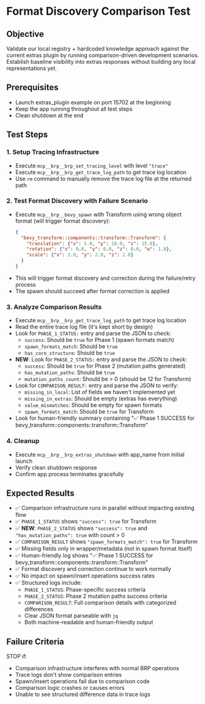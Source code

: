 # Format Discovery Comparison Test

## Objective
Validate our local registry + hardcoded knowledge approach against the current extras plugin by running comparison-driven development scenarios. Establish baseline visibility into extras responses without building any local representations yet.

## Prerequisites
- Launch extras_plugin example on port 15702 at the beginning
- Keep the app running throughout all test steps
- Clean shutdown at the end

## Test Steps

### 1. Setup Tracing Infrastructure
- Execute `mcp__brp__brp_set_tracing_level` with level `"trace"`
- Execute `mcp__brp__brp_get_trace_log_path` to get trace log location
- Use `rm` command to manually remove the trace log file at the returned path

### 2. Test Format Discovery with Failure Scenario
- Execute `mcp__brp__bevy_spawn` with Transform using wrong object format (will trigger format discovery):
  ```json
  {
    "bevy_transform::components::transform::Transform": {
      "translation": {"x": 5.0, "y": 10.0, "z": 15.0},
      "rotation": {"x": 0.0, "y": 0.0, "z": 0.0, "w": 1.0},
      "scale": {"x": 2.0, "y": 2.0, "z": 2.0}
    }
  }
  ```
- This will trigger format discovery and correction during the failure/retry process
- The spawn should succeed after format correction is applied

### 3. Analyze Comparison Results
- Execute `mcp__brp__brp_get_trace_log_path` to get trace log location
- Read the entire trace log file (it's kept short by design)
- Look for `PHASE_1_STATUS:` entry and parse the JSON to check:
  - `success`: Should be `true` for Phase 1 (spawn formats match)
  - `spawn_formats_match`: Should be `true` 
  - `has_core_structure`: Should be `true`
- **NEW**: Look for `PHASE_2_STATUS:` entry and parse the JSON to check:
  - `success`: Should be `true` for Phase 2 (mutation paths generated)
  - `has_mutation_paths`: Should be `true`
  - `mutation_paths_count`: Should be > 0 (should be 12 for Transform)
- Look for `COMPARISON_RESULT:` entry and parse the JSON to verify:
  - `missing_in_local`: List of fields we haven't implemented yet
  - `missing_in_extras`: Should be empty (extras has everything)
  - `value_mismatches`: Should be empty for spawn formats
  - `spawn_formats_match`: Should be `true` for Transform
- Look for human-friendly summary containing "✅ Phase 1 SUCCESS for bevy_transform::components::transform::Transform"

### 4. Cleanup
- Execute `mcp__brp__brp_extras_shutdown` with app_name from initial launch
- Verify clean shutdown response
- Confirm app process terminates gracefully

## Expected Results
- ✅ Comparison infrastructure runs in parallel without impacting existing flow
- ✅ `PHASE_1_STATUS` shows `"success": true` for Transform
- ✅ **NEW**: `PHASE_2_STATUS` shows `"success": true` and `"has_mutation_paths": true` with count > 0
- ✅ `COMPARISON_RESULT` shows `"spawn_formats_match": true` for Transform
- ✅ Missing fields only in wrapper/metadata (not in spawn format itself)
- ✅ Human-friendly log shows "✅ Phase 1 SUCCESS for bevy_transform::components::transform::Transform"
- ✅ Format discovery and correction continue to work normally
- ✅ No impact on spawn/insert operations success rates
- ✅ Structured logs include:
  - `PHASE_1_STATUS`: Phase-specific success criteria  
  - `PHASE_2_STATUS`: Phase 2 mutation paths success criteria
  - `COMPARISON_RESULT`: Full comparison details with categorized differences
  - Clear JSON format parseable with `jq`
  - Both machine-readable and human-friendly output

## Failure Criteria
STOP if:
- Comparison infrastructure interferes with normal BRP operations
- Trace logs don't show comparison entries
- Spawn/insert operations fail due to comparison code
- Comparison logic crashes or causes errors
- Unable to see structured difference data in trace logs
